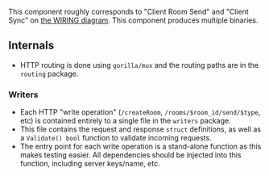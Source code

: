 This component roughly corresponds to "Client Room Send" and "Client Sync" on [the WIRING diagram](https://github.com/matrix-org/dendrite/blob/master/WIRING.md).
This component produces multiple binaries.

## Internals

- HTTP routing is done using `gorilla/mux` and the routing paths are in the `routing` package.

### Writers
- Each HTTP "write operation" (`/createRoom`, `/rooms/$room_id/send/$type`, etc) is contained entirely to a single file in the `writers` package.
- This file contains the request and response `struct` definitions, as well as a `Validate() bool` function to validate incoming requests.
- The entry point for each write operation is a stand-alone function as this makes testing easier. All dependencies should be injected into this function, including server keys/name, etc.
